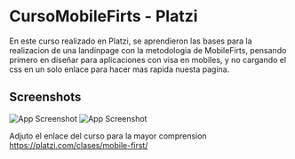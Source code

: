 # CursoMobileFirts - Platzi

En este curso realizado en Platzi, se aprendieron las bases para la realizacion de una landinpage con la metodologia de MobileFirts, pensando primero en diseñar para aplicaciones con visa en mobiles, y no cargando el css en un solo enlace para hacer mas rapida nuesta pagina.


## Screenshots
![App Screenshot](https://i.ibb.co/f185V08/Captura-de-pantalla-2021-08-24-a-las-15-52-01.png)
![App Screenshot](https://i.ibb.co/x6XJMvx/Captura-de-pantalla-2021-08-24-a-las-15-54-42.png)

Adjuto el enlace del curso para la mayor comprension https://platzi.com/clases/mobile-first/
